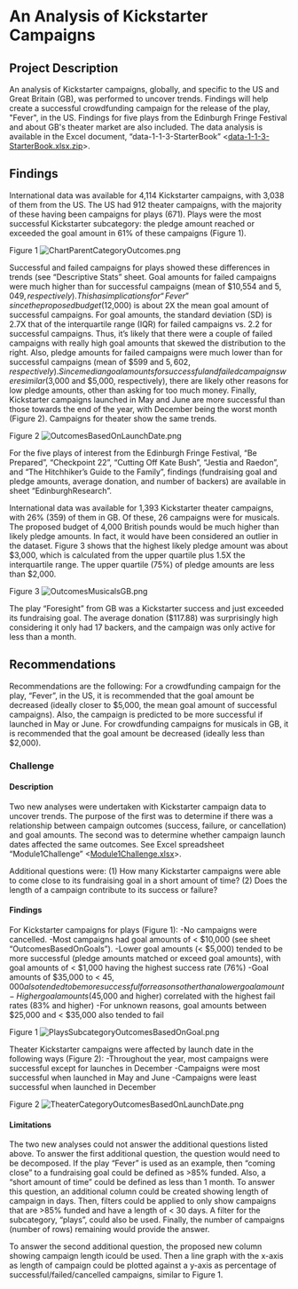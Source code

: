 # An Analysis of Kickstarter Campaigns

## Project Description
An analysis of Kickstarter campaigns, globally, and specific to the US and Great Britain (GB), was performed to uncover trends. Findings will help create a successful crowdfunding campaign for the release of the play, "Fever", in the US. Findings for five plays from the Edinburgh Fringe Festival and about GB's theater market are also included. The data analysis is available in the Excel document, “data-1-1-3-StarterBook” <[data-1-1-3-StarterBook.xlsx.zip](data-1-1-3-StarterBook.xlsx.zip)>.

## Findings
International data was available for 4,114 Kickstarter campaigns, with 3,038 of them from the US. The US had 912 theater campaigns, with the majority of these having been campaigns for plays (671). Plays were the most successful Kickstarter subcategory: the pledge amount reached or exceeded the goal amount in 61% of these campaigns (Figure 1).

Figure 1
![ChartParentCategoryOutcomes.png](ChartParentCategoryOutcomes.png)

Successful and failed campaigns for plays showed these differences in trends (see “Descriptive Stats” sheet. Goal amounts for failed campaigns were much higher than for successful campaigns (mean of $10,554 and $5,049, respectively). This has implications for “Fever” since the proposed budget ($12,000) is about 2X the mean goal amount of successful campaigns. For goal amounts, the standard deviation (SD) is 2.7X that of the interquartile range (IQR) for failed campaigns vs. 2.2 for successful campaigns. Thus, it’s likely that there were a couple of failed campaigns with really high goal amounts that skewed the distribution to the right. Also, pledge amounts for failed campaigns were much lower than for successful campaigns (mean of $599 and $5,602, respectively). Since median goal amounts for successful and failed campaigns were similar ($3,000 and $5,000, respectively), there are likely other reasons for low pledge amounts, other than asking for too much money. Finally, Kickstarter campaigns launched in May and June are more successful than those towards the end of the year, with December being the worst month (Figure 2). Campaigns for theater show the same trends.

Figure 2
![OutcomesBasedOnLaunchDate.png](OutcomesBasedOnLaunchDate.png)

For the five plays of interest from the Edinburgh Fringe Festival, “Be Prepared”, “Checkpoint 22”, “Cutting Off Kate Bush”, “Jestia and Raedon”, and “The Hitchhiker’s Guide to the Family”, findings (fundraising goal and pledge amounts, average donation, and number of backers) are available in sheet “EdinburghResearch”.

International data was available for 1,393 Kickstarter theater campaigns, with 26% (359) of them in GB. Of these, 26 campaigns were for musicals. The proposed budget of 4,000 British pounds would be much higher than likely pledge amounts. In fact, it would have been considered an outlier in the dataset. Figure 3 shows that the highest likely pledge amount was about $3,000, which is calculated from the upper quartile plus 1.5X the interquartile range. The upper quartile (75%) of pledge amounts are less than $2,000. 

Figure 3
![OutcomesMusicalsGB.png](OutcomesMusicalsGB.png)

The play “Foresight” from GB was a Kickstarter success and just exceeded its fundraising goal. The average donation ($117.88) was surprisingly high considering it only had 17 backers, and the campaign was only active for less than a month. 

## Recommendations
Recommendations are the following: For a crowdfunding campaign for the play, “Fever”, in the US, it is recommended that the goal amount be decreased (ideally closer to $5,000, the mean goal amount of successful campaigns). Also, the campaign is predicted to be more successful if launched in May or June. For crowdfunding campaigns for musicals in GB, it is recommended that the goal amount be decreased (ideally less than $2,000). 

### Challenge

#### Description
Two new analyses were undertaken with Kickstarter campaign data to uncover trends. The purpose of the first was to determine if there was a relationship between campaign outcomes (success, failure, or cancellation) and goal amounts. The second was to determine whether campaign launch dates affected the same outcomes. See Excel spreadsheet “Module1Challenge” <[Module1Challenge.xlsx](Module1Challenge.xlxs)>.

Additional questions were:
(1) How many Kickstarter campaigns were able to come close to its fundraising goal in a short amount of time?
(2) Does the length of a campaign contribute to its success or failure?

#### Findings
For Kickstarter campaigns for plays (Figure 1):
-No campaigns were cancelled.
-Most campaigns had goal amounts of < $10,000 (see sheet “OutcomesBasedOnGoals”).
-Lower goal amounts (< $5,000) tended to be more successful (pledge amounts matched or exceed goal amounts), with goal amounts of < $1,000 having the highest success rate (76%)
-Goal amounts of $35,000 to < $45,000 also tended to be more successful for reasons other than a lower goal amount
-Higher goal amounts ($45,000 and higher) correlated with the highest fail rates (83% and higher)
-For unknown reasons, goal amounts between $25,000 and < $35,000 also tended to fail

Figure 1
![PlaysSubcategoryOutcomesBasedOnGoal.png](PlaysSubcategoryOutcomesBasedOnGoal.png)

Theater Kickstarter campaigns were affected by launch date in the following ways (Figure 2):
-Throughout the year, most campaigns were successful except for launches in December
-Campaigns were most successful when launched in May and June
-Campaigns were least successful when launched in December

Figure 2
![TheaterCategoryOutcomesBasedOnLaunchDate.png](TheaterCategoryOutcomesBasedOnLaunchDate.png)

#### Limitations
The two new analyses could not answer the additional questions listed above. To answer the first additional question, the question would need to be decomposed. If the play “Fever” is used as an example, then “coming close” to a fundraising goal could be defined as >85% funded. Also, a “short amount of time” could be defined as less than 1 month. To answer this question, an additional column could be created showing length of campaign in days. Then, filters could be applied to only show campaigns that are >85% funded and have a length of < 30 days. A filter for the subcategory, “plays”, could also be used. Finally, the number of campaigns (number of rows) remaining would provide the answer. 

To answer the second additional question, the proposed new column showing campaign length icould be used. Then a line graph with the x-axis as length of campaign could be plotted against a y-axis as percentage of successful/failed/cancelled campaigns, similar to Figure 1.
